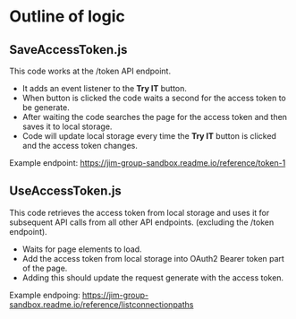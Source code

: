 # Outline of logic

## SaveAccessToken.js

This code works at the /token API endpoint.

- It adds an event listener to the **Try IT** button.
- When button is clicked the code waits a second for the access token to be generate.
- After waiting the code searches the page for the access token and then saves it to local storage.
- Code will update local storage every time the **Try IT** button is clicked and the access token changes.

Example endpoint: https://jim-group-sandbox.readme.io/reference/token-1

## UseAccessToken.js

This code retrieves the access token from local storage and uses it for subsequent API calls from all other API endpoints. (excluding the /token endpoint).

- Waits for page elements to load.
- Add the access token from local storage into OAuth2 Bearer token part of the page.
- Adding this should update the request generate with the access token.

Example endpoing: https://jim-group-sandbox.readme.io/reference/listconnectionpaths
